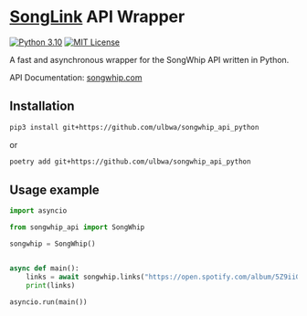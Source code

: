 # [SongLink](https://odesli.co) API Wrapper

[![Python 3.10](https://img.shields.io/badge/python-^3.10-blue.svg)](https://www.python.org/downloads/release/python-3100/)
[![MIT License](https://img.shields.io/badge/license-MIT-green.svg)](https://mit-license.org/)

A fast and asynchronous wrapper for the SongWhip API written in Python.

API Documentation: [songwhip.com](https://songwhip.com/faq)

## Installation

```bash
pip3 install git+https://github.com/ulbwa/songwhip_api_python
```
or
```bash
poetry add git+https://github.com/ulbwa/songwhip_api_python
```

## Usage example

```python
import asyncio

from songwhip_api import SongWhip

songwhip = SongWhip()


async def main():
    links = await songwhip.links("https://open.spotify.com/album/5Z9iiGl2FcIfa3BMiv6OIw?si=6Vb9yJiKSM6C0lpyfPZbfQ")
    print(links)

asyncio.run(main())
```


